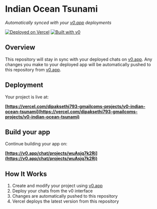 # Indian Ocean Tsunami

*Automatically synced with your [v0.app](https://v0.app) deployments*

[![Deployed on Vercel](https://img.shields.io/badge/Deployed%20on-Vercel-black?style=for-the-badge&logo=vercel)](https://vercel.com/dipaksethi793-gmailcoms-projects/v0-indian-ocean-tsunami)
[![Built with v0](https://img.shields.io/badge/Built%20with-v0.app-black?style=for-the-badge)](https://v0.app/chat/projects/wuAsjq7k2Ri)

## Overview

This repository will stay in sync with your deployed chats on [v0.app](https://v0.app).
Any changes you make to your deployed app will be automatically pushed to this repository from [v0.app](https://v0.app).

## Deployment

Your project is live at:

**[https://vercel.com/dipaksethi793-gmailcoms-projects/v0-indian-ocean-tsunami](https://vercel.com/dipaksethi793-gmailcoms-projects/v0-indian-ocean-tsunami)**

## Build your app

Continue building your app on:

**[https://v0.app/chat/projects/wuAsjq7k2Ri](https://v0.app/chat/projects/wuAsjq7k2Ri)**

## How It Works

1. Create and modify your project using [v0.app](https://v0.app)
2. Deploy your chats from the v0 interface
3. Changes are automatically pushed to this repository
4. Vercel deploys the latest version from this repository

